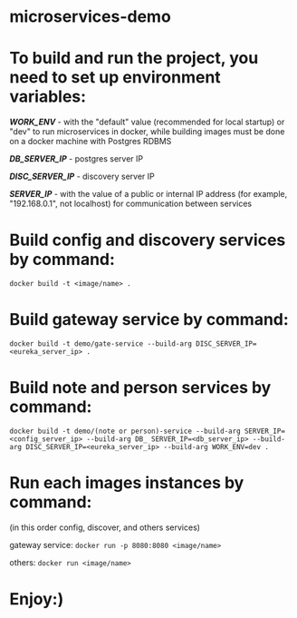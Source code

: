 # microservices-demo

# To build and run the project, you need to set up environment variables: 

**_WORK_ENV_** - with the "default" value (recommended for local startup)
or "dev" to run microservices in docker, while building images must be done on a docker machine with Postgres RDBMS

**_DB_SERVER_IP_** - postgres server IP

**_DISC_SERVER_IP_** - discovery server IP

**_SERVER_IP_** - with the value of a public or internal IP address (for example, "192.168.0.1", not localhost) for communication between services

# Build config and discovery services by command:
`docker build -t <image/name> .
`
# Build gateway service by command:
`docker build -t demo/gate-service --build-arg DISC_SERVER_IP=<eureka_server_ip> .
`
# Build note and person services by command:
`docker build -t demo/(note or person)-service --build-arg SERVER_IP=<config_server_ip> --build-arg DB_
SERVER_IP=<db_server_ip> --build-arg DISC_SERVER_IP=<eureka_server_ip> --build-arg WORK_ENV=dev .
`
# Run each images instances by command:
(in this order config, discover, and others services)

gateway service: `docker run -p 8080:8080 <image/name>`

others: `docker run <image/name>`

# Enjoy:)